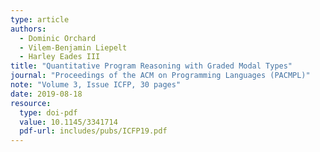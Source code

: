```yaml
---
type: article
authors:
  - Dominic Orchard
  - Vilem-Benjamin Liepelt
  - Harley Eades III
title: "Quantitative Program Reasoning with Graded Modal Types"
journal: "Proceedings of the ACM on Programming Languages (PACMPL)"
note: "Volume 3, Issue ICFP, 30 pages"
date: 2019-08-18
resource:
  type: doi-pdf
  value: 10.1145/3341714
  pdf-url: includes/pubs/ICFP19.pdf
---
```

